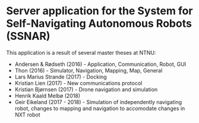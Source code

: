 # Server application for the System for Self-Navigating Autonomous Robots (SSNAR) #
This application is a result of several master theses at NTNU:

- Andersen & Rødseth (2016) - Application, Communication, Robot, GUI
- Thon (2016) - Simulator, Navigation, Mapping, Map, General
- Lars Marius Strande (2017) - Docking
- Kristian Lien (2017) - New communications protocol
- Kristian Bjørnsen (2017) - Drone navigation and simulation
- Henrik Kaald Melbø (2018)
- Geir Eikeland (2017 - 2018) - Simulation of independently navigating robot, changes to mapping and navigation to accomodate changes in NXT robot
